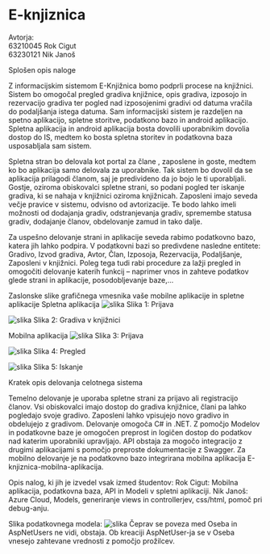 # E-knjiznica

Avtorja:\
63210045 Rok Cigut\
63230121 Nik Janoš

Splošen opis naloge

Z informacijskim sistemom E-Knjižnica bomo podprli procese na knjižnici. Sistem bo omogočal pregled gradiva knjižnice, opis gradiva, izposojo in rezervacijo gradiva ter pogled nad izposojenimi gradivi od datuma vračila do podaljšanja istega datuma.
Sam informacijski sistem je razdeljen na spetno aplikacijo, spletne storitve, podatkono bazo in android aplikacijo. Spletna aplikacija in android aplikacija bosta dovolili uporabnikim dovolia dostop do IS, medtem ko bosta spletna storitev in podatkovna baza usposabljala sam sistem.

Spletna stran bo delovala kot portal za člane , zaposlene in goste, medtem ko bo aplikacija samo delovala za uporabnike. Tak sistem bo dovolil da se aplikacija prilagodi članom, saj je predivideno da jo bojo le ti uporabljali. Gostje, oziroma obiskovalci spletne strani, so podani pogled ter iskanje gradiva, ki se nahaja v knjižnici oziroma knjižnicah. Zaposleni imajo seveda večje pravice v sistemu, odvisno od avtorizacije. Te bodo lahko imeli možnosti od dodajanja gradiv, odstranjevanja gradiv, spremembe statusa gradiv, dodajanje članov, obdelovanje zamud in tako dalje.

Za uspešno delovanje strani in aplikacije seveda rabimo podatkovno bazo, katera jih lahko podpira. V podatkovni bazi so predivdene nasledne entitete: Gradivo, Izvod gradiva, Avtor, Član, Izposoja, Rezervacija, Podaljšanje, Zaposleni v knjižnici. Poleg tega tudi rabi procedure za lažji pregled in omogočiti delovanje katerih funkcij – naprimer vnos in zahteve podatkov glede strani in aplikacije, posodobljevanje baze,...

Zaslonske slike grafičnega vmesnika vaše mobilne aplikacije in spletne aplikacije
Spletna aplikacija
![slika](https://github.com/user-attachments/assets/e7e95cd9-a5fd-475a-8c4c-9e83d448f2b3)
Slika 1: Prijava

![slika](https://github.com/user-attachments/assets/918dc999-3acb-453b-b745-418d85bf68d0)
Slika 2: Gradiva v knjižnici

Mobilna aplikacija
![slika](https://github.com/user-attachments/assets/d4ce6cad-62e7-423b-9785-6247ae5790f8)
Slika 3: Prijava

![slika](https://github.com/user-attachments/assets/18a44cea-c5c6-4a0a-83e3-694794a4f556)
Slika 4: Pregled

![slika](https://github.com/user-attachments/assets/c302a529-10e8-4f72-b2d3-1401fce3d6d4)
Slika 5: Iskanje

Kratek opis delovanja celotnega sistema

Temelno delovanje je uporaba spletne strani za prijavo ali registracijo članov. Vsi obiskovalci imajo dostop do gradiva knjižnice, člani pa lahko pogledajo svoje gradivo. Zaposleni lahko vpisujejo novo gradivo in obdelujejo z gradivom. Delovanje omogoča C# in .NET. Z pomočjo Modelov in podatkovne baze je omogočen preprost in logičen dostop do podatkov nad katerim uporabniki upravljajo. API obstaja za mogočo integracijo z drugimi aplikacijami s pomočjo preproste dokumentacije z Swagger. Za mobilno delovanje je na podatkovno bazo integrirana mobilna aplikacija E-knjiznica-mobilna-aplikacija.

Opis nalog, ki jih je izvedel vsak izmed študentov:
Rok Cigut: Mobilna aplikacija, podatkovna baza, API in Modeli v spletni aplikaciji.
Nik Janoš: Azure Cloud, Models, generiranje views in controllerjev, css/html, pomoč pri debug-anju. 

Slika podatkovnega modela:
![slika](https://github.com/user-attachments/assets/b7f8e847-d757-4795-a95f-270776944f27)
Čeprav se poveza med Oseba in AspNetUsers ne vidi, obstaja. Ob kreaciji AspNetUser-ja se v Oseba vnesejo zahtevane vrednosti z pomočjo prožilcev.
